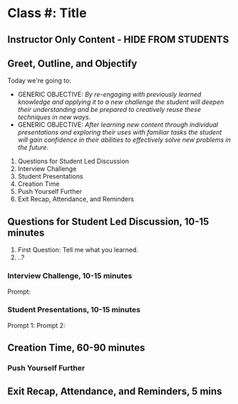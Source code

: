 # Class #: Title

<!-- ! HIDE FROM STUDENT; INSTRUCTOR ONLY CONTENT -->
## Instructor Only Content - HIDE FROM STUDENTS

<!-- ! END INSTRUCTOR ONLY CONTENT -->

## Greet, Outline, and Objectify

<!-- SMART: Specific, Measurable, Attainable, Relevant, and Timely. -->
<!-- https://examples.yourdictionary.com/well-written-examples-of-learning-objectives.html -->

Today we're going to:
  
* GENERIC OBJECTIVE: *By re-engaging with previously learned knowledge and applying it to a new challenge the student will deepen their understanding and be prepared to creatively reuse these techniques in new ways.*
* GENERIC OBJECTIVE: *After learning new content through individual presentations and exploring their uses with familiar tasks the student will gain confidence in their abilities to effectively solve new problems in the future.*

1. Questions for Student Led Discussion
2. Interview Challenge
3. Student Presentations
4. Creation Time
5. Push Yourself Further
6. Exit Recap, Attendance, and Reminders

## Questions for Student Led Discussion, 10-15 minutes
<!-- This section should be structured with the 5E model: https://lesley.edu/article/empowering-students-the-5e-model-explained -->

1. First Question: Tell me what you learned.
2. ..?

### Interview Challenge, 10-15 minutes
<!-- The last two E happen here: elaborate and evaluate  -->
<!-- this sections should have a challenge that can be solved with the skills they've learned since their last class. -->
<!-- ! HIDDEN CONTENT: INSTRUCTOR ONLY -->
Prompt:
<!-- ! END HIDDEN CONTENT: INSTRUCTOR ONLY -->

### Student Presentations, 10-15 minutes

Prompt 1:
Prompt 2:

## Creation Time, 60-90 minutes

<!-- 
  * Instructor to Demonstrate with Examples, Explain and Set Expectations using the Rubric for the Project
  * Group Students in 3s 
    * plan and implements
  * Partner with other groups for elaboration
  * Share with the class for evaluation (potentially carry into the next class) 
-->

### Push Yourself Further

<!-- ## Blogs to Show You Know    EVEN CLASSES ONLY -->

## Exit Recap, Attendance, and Reminders, 5 mins

<!-- TODO Create 3 question exit questions -->

<!-- TODO INSERT Student Feedback From -->

<!-- TODO INSERT *HIDDEN* Instructor Feedback Form -->